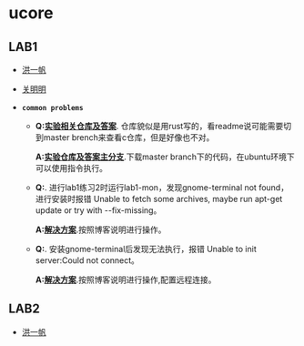 # ucore

## LAB1

- [洪一帆](lab1/hyf/1811363_洪一帆.md)
  
- [关明明](lab1/gmm/result.md)


- **`common problems`**

  - 
    **Q:[实验相关仓库及答案](https://github.com/chyyuu/os_kernel_lab/tree/rcore_tutorial_v3)**. 仓库貌似是用rust写的，看readme说可能需要切到master brench来查看c仓库，但是好像也不对。

    **A:[实验仓库及答案主分支](https://github.com/chyyuu/os_kernel_lab/tree/master)**.下载master branch下的代码，在ubuntu环境下可以使用指令执行。
    
  - 
    **Q:**. 进行lab1练习2时运行lab1-mon，发现gnome-terminal not found，进行安装时报错 Unable to fetch some archives, maybe run apt-get update or try with --fix-missing。
    
    **A:[解决方案](https://learnku.com/articles/21715)**.按照博客说明进行操作。
  - 
    **Q:**. 安装gnome-terminal后发现无法执行，报错 Unable to init server:Could not connect。
    
    **A:[解决方案](https://www.jianshu.com/p/aca81f8c7f08)**.按照博客说明进行操作,配置远程连接。

## LAB2

- [洪一帆](lab2/洪一帆.md)